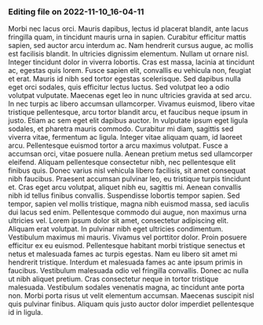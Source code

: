 

### Editing file on 2022-11-10_16-04-11

Morbi nec lacus orci. Mauris dapibus, lectus id placerat blandit, ante lacus fringilla quam, in tincidunt mauris urna in sapien. Curabitur efficitur mattis sapien, sed auctor arcu interdum ac. Nam hendrerit cursus augue, ac mollis est facilisis blandit. In ultricies dignissim elementum. Nullam ut ornare nisl. Integer tincidunt dolor in viverra lobortis. Cras est massa, lacinia at tincidunt ac, egestas quis lorem. Fusce sapien elit, convallis eu vehicula non, feugiat et erat. Mauris id nibh sed tortor egestas scelerisque.
Sed dapibus nulla eget orci sodales, quis efficitur lectus luctus. Sed volutpat leo a odio volutpat vulputate. Maecenas eget leo in nunc ultricies gravida at sed arcu. In nec turpis ac libero accumsan ullamcorper. Vivamus euismod, libero vitae tristique pellentesque, arcu tortor blandit arcu, et faucibus neque ipsum in justo. Etiam ac sem eget elit dapibus auctor. In vulputate ipsum eget ligula sodales, et pharetra mauris commodo. Curabitur mi diam, sagittis sed viverra vitae, fermentum ac ligula. Integer vitae aliquam quam, id laoreet arcu. Pellentesque euismod tortor a arcu maximus volutpat. Fusce a accumsan orci, vitae posuere nulla. Aenean pretium metus sed ullamcorper eleifend. Aliquam pellentesque consectetur nibh, nec pellentesque elit finibus quis.
Donec varius nisl vehicula libero facilisis, sit amet consequat nibh faucibus. Praesent accumsan pulvinar leo, eu tristique turpis tincidunt et. Cras eget arcu volutpat, aliquet nibh eu, sagittis mi. Aenean convallis nibh id tellus finibus convallis. Suspendisse lobortis tempor sapien. Sed tempor, sapien vel mollis tristique, magna nibh euismod massa, sed iaculis dui lacus sed enim. Pellentesque commodo dui augue, non maximus urna ultricies vel. Lorem ipsum dolor sit amet, consectetur adipiscing elit. Aliquam erat volutpat. In pulvinar nibh eget ultricies condimentum. Vestibulum maximus mi mauris. Vivamus vel porttitor dolor. Proin posuere efficitur ex eu euismod. Pellentesque habitant morbi tristique senectus et netus et malesuada fames ac turpis egestas. Nam eu libero sit amet mi hendrerit tristique. Interdum et malesuada fames ac ante ipsum primis in faucibus.
Vestibulum malesuada odio vel fringilla convallis. Donec ac nulla ut nibh aliquet pretium. Cras consectetur neque in tortor tristique malesuada. Vestibulum sodales venenatis magna, ac tincidunt ante porta non. Morbi porta risus ut velit elementum accumsan. Maecenas suscipit nisl quis pulvinar finibus. Aliquam quis justo auctor dolor imperdiet pellentesque id in ligula.


